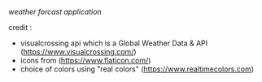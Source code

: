 *weather forcast application*

credit :
- visualcrossing api which is a Global Weather Data & API (https://www.visualcrossing.com/)
- icons from (https://www.flaticon.com/)
- choice of colors using "real colors" (https://www.realtimecolors.com) 